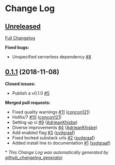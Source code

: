 # Change Log

## [Unreleased](https://github.com/concon121/serverless-plugin-nested-stacks/tree/HEAD)

[Full Changelog](https://github.com/concon121/serverless-plugin-nested-stacks/compare/0.1.1...HEAD)

**Fixed bugs:**

- Unspecified serverless dependency [\#8](https://github.com/concon121/serverless-plugin-nested-stacks/issues/8)

## [0.1.1](https://github.com/concon121/serverless-plugin-nested-stacks/tree/0.1.1) (2018-11-08)
**Closed issues:**

- Publish a v0.1.0 [\#5](https://github.com/concon121/serverless-plugin-nested-stacks/issues/5)

**Merged pull requests:**

- Fixed quality warnings [\#11](https://github.com/concon121/serverless-plugin-nested-stacks/pull/11) ([concon121](https://github.com/concon121))
- Hotfix/7 [\#10](https://github.com/concon121/serverless-plugin-nested-stacks/pull/10) ([concon121](https://github.com/concon121))
- Setting up ci [\#9](https://github.com/concon121/serverless-plugin-nested-stacks/pull/9) ([AdrieanKhisbe](https://github.com/AdrieanKhisbe))
- Diverse improvements [\#4](https://github.com/concon121/serverless-plugin-nested-stacks/pull/4) ([AdrieanKhisbe](https://github.com/AdrieanKhisbe))
- Add enabled flag [\#3](https://github.com/concon121/serverless-plugin-nested-stacks/pull/3) ([svdgraaf](https://github.com/svdgraaf))
- Fixed borked substack urls [\#2](https://github.com/concon121/serverless-plugin-nested-stacks/pull/2) ([svdgraaf](https://github.com/svdgraaf))
- Added install line to documentation [\#1](https://github.com/concon121/serverless-plugin-nested-stacks/pull/1) ([svdgraaf](https://github.com/svdgraaf))



\* *This Change Log was automatically generated by [github_changelog_generator](https://github.com/skywinder/Github-Changelog-Generator)*